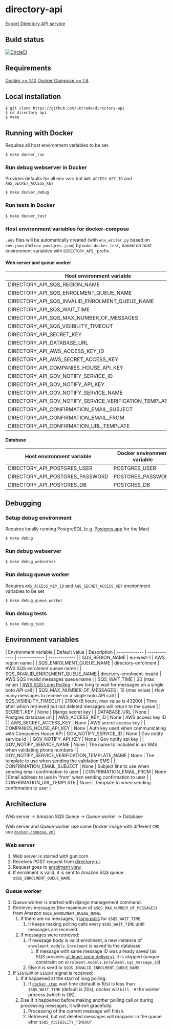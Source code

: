 # directory-api
[Export Directory API service](https://www.directory.exportingisgreat.gov.uk/)

## Build status

[![CircleCI](https://circleci.com/gh/uktrade/directory-api/tree/master.svg?style=svg)](https://circleci.com/gh/uktrade/directory-api/tree/master)

## Requirements
[Docker >= 1.10](https://docs.docker.com/engine/installation/) 
[Docker Compose >= 1.8](https://docs.docker.com/compose/install/)

## Local installation

    $ git clone https://github.com/uktrade/directory-api
    $ cd directory-api
    $ make

## Running with Docker
Requires all host environment variables to be set.

    $ make docker_run

### Run debug webserver in Docker
Provides defaults for all env vars but ``AWS_ACCESS_KEY_ID`` and ``AWS_SECRET_ACCESS_KEY``

    $ make docker_debug

### Run tests in Docker

    $ make docker_test

### Host environment variables for docker-compose
``.env`` files will be automatically created (with ``env_writer.py`` based on ``env.json`` and ``env-postgres.json``) by ``make docker_test``, based on host environment variables with ``DIRECTORY_API_`` prefix.

#### Web server and queue worker
| Host environment variable | Docker environment variable  |
| ------------- | ------------- |
| DIRECTORY_API_SQS_REGION_NAME | SQS_REGION_NAME |
| DIRECTORY_API_SQS_ENROLMENT_QUEUE_NAME | SQS_ENROLMENT_QUEUE_NAME |
| DIRECTORY_API_SQS_INVALID_ENROLMENT_QUEUE_NAME | SQS_INVALID_ENROLMENT_QUEUE_NAME |
| DIRECTORY_API_SQS_WAIT_TIME | SQS_WAIT_TIME |
| DIRECTORY_API_SQS_MAX_NUMBER_OF_MESSAGES | SQS_MAX_NUMBER_OF_MESSAGES |
| DIRECTORY_API_SQS_VISIBILITY_TIMEOUT | SQS_VISIBILITY_TIMEOUT |
| DIRECTORY_API_SECRET_KEY | SECRET_KEY |
| DIRECTORY_API_DATABASE_URL | DATABASE_URL |
| DIRECTORY_API_AWS_ACCESS_KEY_ID | AWS_ACCESS_KEY_ID |
| DIRECTORY_API_AWS_SECRET_ACCESS_KEY | AWS_SECRET_ACCESS_KEY |
| DIRECTORY_API_COMPANIES_HOUSE_API_KEY | COMPANIES_HOUSE_API_KEY |
| DIRECTORY_API_GOV_NOTIFY_SERVICE_ID | GOV_NOTIFY_SERVICE_ID |
| DIRECTORY_API_GOV_NOTIFY_API_KEY | GOV_NOTIFY_API_KEY |
| DIRECTORY_API_GOV_NOTIFY_SERVICE_NAME | GOV_NOTIFY_SERVICE_NAME |
| DIRECTORY_API_GOV_NOTIFY_SERVICE_VERIFICATION_TEMPLATE_NAME | GOV_NOTIFY_SERVICE_VERIFICATION_TEMPLATE_NAME |
| DIRECTORY_API_CONFIRMATION_EMAIL_SUBJECT | CONFIRMATION_EMAIL_SUBJECT |
| DIRECTORY_API_CONFIRMATION_EMAIL_FROM | CONFIRMATION_EMAIL_FROM |
| DIRECTORY_API_CONFIRMATION_URL_TEMPLATE | CONFIRMATION_URL_TEMPLATE |

#### Database
| Host environment variable | Docker environment variable  |
| ------------- | ------------- |
| DIRECTORY_API_POSTGRES_USER | POSTGRES_USER |
| DIRECTORY_API_POSTGRES_PASSWORD | POSTGRES_PASSWORD |
| DIRECTORY_API_POSTGRES_DB | POSTGRES_DB |

## Debugging

### Setup debug environment
Requires locally running PostgreSQL (e.g. [Postgres.app](http://postgresapp.com/) for the Mac)
    
    $ make debug

### Run debug webserver

    $ make debug_webserver

### Run debug queue worker
Requires ``AWS_ACCESS_KEY_ID`` and ``AWS_SECRET_ACCESS_KEY`` environment variables to be set

    $ make debug_queue_worker

### Run debug tests

    $ make debug_test


## Environment variables

| Environment variable | Default value | Description 
| ------------- | ------------- | ------------- | ------------- |
| SQS_REGION_NAME | eu-west-1 | AWS region name |
| SQS_ENROLMENT_QUEUE_NAME | directory-enrolment | AWS SQS enrolment queue name  |
| SQS_INVALID_ENROLMENT_QUEUE_NAME | directory-enrolment-invalid | AWS SQS invalid messages queue name |
| SQS_WAIT_TIME | 20 (max value) | [AWS SQS Long Polling](docs.aws.amazon.com/AWSSimpleQueueService/latest/SQSDeveloperGuide/sqs-long-polling.html) - how long to wait for messages on a single boto API call |
| SQS_MAX_NUMBER_OF_MESSAGES | 10 (max value) | How many messages to receive on a single boto API call |
| SQS_VISIBILITY_TIMEOUT | 21600 (6 hours, max value is 43200) | Time after which retrieved but not deleted messages will return to the queue |
| SECRET_KEY | None | Django secret key |
| DATABASE_URL | None | Postgres database url |
| AWS_ACCESS_KEY_ID | None | AWS access key ID |
| AWS_SECRET_ACCESS_KEY | None | AWS secret access key |
| COMPANIES_HOUSE_API_KEY | None | Auth key used when communicating with Companies House API
| GOV_NOTIFY_SERVICE_ID | None | Gov notify service id |
| GOV_NOTIFY_API_KEY | None | Gov notify api key |
| GOV_NOTIFY_SERVICE_NAME | None | The name to included in an SMS when validating phone numbers |
| GOV_NOTIFY_SERVICE_VERIFICATION_TEMPLATE_NAME | None | The template to use when sending the validation SMS |
| CONFIRMATION_EMAIL_SUBJECT | None | Subject line to use when sending email confirmation to user |
| CONFIRMATION_EMAIL_FROM | None | Email address to use in 'from' when sending confirmation to user |
| CONFIRMATION_URL_TEMPLATE | None | Template to when sending confirmation to user |

## Architecture
Web server -> Amazon SQS Queue -> Queue worker -> Database

Web server and Queue worker use same Docker image with different ``CMD``, see [``docker-compose.yml``](https://github.com/uktrade/directory-api/blob/master/docker-compose.yml).

### Web server
1. Web server is started with gunicorn.
2. Receives POST request from [directory-ui](https://github.com/uktrade/directory-ui).
3. Request goes to [enrolment view](https://github.com/uktrade/directory-api/blob/master/enrolment/views.py).
4. If enrolment is valid, it is sent to Amazon SQS queue ``$SQS_ENROLMENT_QUEUE_NAME``. 

### Queue worker
1. Queue worker is started with django management command.
2. Retrieves messages (the maximum of ``$SQS_MAX_NUMBER_OF_MESSAGES``) from Amazon ``$SQS_ENROLMENT_QUEUE_NAME``.
    1. If there are no messages, it [long polls](docs.aws.amazon.com/AWSSimpleQueueService/latest/SQSDeveloperGuide/sqs-long-polling.html) for ``$SQS_WAIT_TIME``.
        1. It keeps making polling calls every ``$SQS_WAIT_TIME`` until messages are received.
    2. If messages were retrieved:
        1. If message body is valid enrolment, a new instance of ``enrolment.models.Enrolment`` is saved to the database.
            1. If message with same message ID was already saved (as SQS provides [at-least-once delivery](https://docs.aws.amazon.com/AWSSimpleQueueService/latest/SQSDeveloperGuide/DistributedQueues.html)), it is skipped (unique constraint on ``enrolment.models.Enrolment.sqs_message_id``).
        2. Else it is send to ``$SQS_INVALID_ENROLMENT_QUEUE_NAME``.
3. If ``SIGTERM`` or ``SIGINT`` signal is received:
    1. If it happened at the start of long polling:
        1. If [``docker stop``](https://docs.docker.com/engine/reference/commandline/stop/) wait time (default is 10s) is less than ``$SQS_WAIT_TIME`` (default is 20s), docker will ``kill -9`` the worker process (which is OK).
    2. Else if it happened before making another polling call or during processing messages, it will exit gracefully.
        1. Processing of the current message will finish.
        2. Retrieved, but not deleted messages will reappear in the queue after ``$SQS_VISIBILITY_TIMEOUT``

